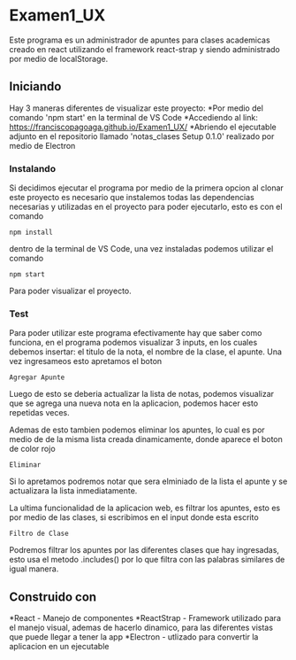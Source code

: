 # Examen1_UX
Este programa es un administrador de apuntes para clases academicas creado en react utilizando el framework react-strap y siendo administrado por medio de localStorage.

## Iniciando
Hay 3 maneras diferentes de visualizar este proyecto: 
*Por medio del comando 'npm start' en la terminal de VS Code
*Accediendo al link: https://franciscopagoaga.github.io/Examen1_UX/
*Abriendo el ejecutable adjunto en el repositorio llamado 'notas_clases Setup 0.1.0' realizado por medio de Electron

### Instalando
Si decidimos ejecutar el programa por medio de la primera opcion al clonar este proyecto es necesario que instalemos todas las dependencias necesarias y utilizadas en el proyecto para poder ejecutarlo, esto es con el comando 

```
npm install
```

dentro de la terminal de VS Code, una vez instaladas podemos utilizar el comando
```
npm start
```

Para poder visualizar el proyecto.

### Test
Para poder utilizar este programa efectivamente hay que saber como funciona, en el programa podemos visualizar 3 inputs, en los cuales debemos insertar: el titulo de la nota, el nombre de la clase, el apunte.
Una vez ingresameos esto apretamos el boton 

```
Agregar Apunte
```

Luego de esto se deberia actualizar la lista de notas, podemos visualizar que se agrega una nueva nota en la aplicacion, podemos hacer esto repetidas veces.

Ademas de esto tambien podemos eliminar los apuntes, lo cual es por medio de de la misma lista creada dinamicamente, donde aparece el boton de color rojo

```
Eliminar
```

Si lo apretamos podremos notar que sera elminiado de la lista el apunte y se actualizara la lista inmediatamente.

La ultima funcionalidad de la aplicacion web, es filtrar los apuntes, esto es por medio de las clases, si escribimos en el input donde esta escrito
```
Filtro de Clase
```

Podremos filtrar los apuntes por las diferentes clases que hay ingresadas, esto usa el metodo .includes() por lo que filtra con las palabras similares de igual manera.

## Construido con
*React - Manejo de componentes
*ReactStrap - Framework utilizado para el manejo visual, ademas de hacerlo dinamico, para las diferentes vistas que puede llegar a tener la app
*Electron - utlizado para convertir la aplicacion en un ejecutable


